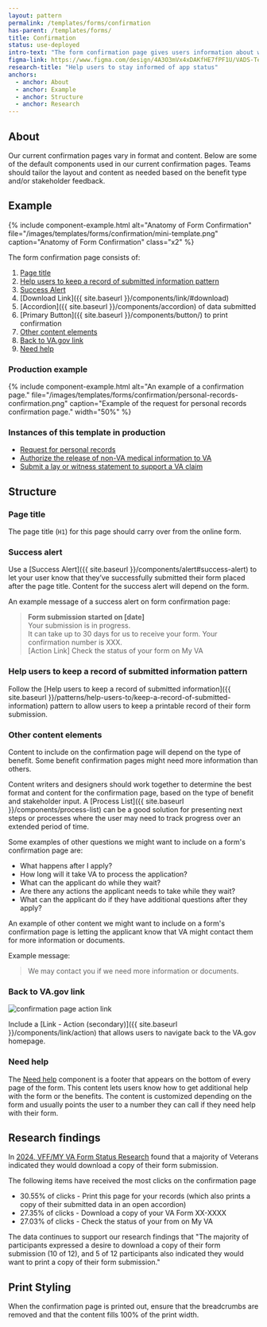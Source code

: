 ```yaml
---
layout: pattern
permalink: /templates/forms/confirmation
has-parent: /templates/forms/
title: Confirmation
status: use-deployed
intro-text: "The form confirmation page gives users information about what they can expect after they submit an online application. This page also provides users with a summary of the benefit they applied for, a confirmation number, and the date they submitted their claim."
figma-link: https://www.figma.com/design/4A3O3mVx4xDAKfHE7fPF1U/VADS-Templates--Patterns--and-Forms?m=auto&node-id=2601-126236&t=trebutugV9jwUgJ1-1
research-title: "Help users to stay informed of app status"
anchors:
  - anchor: About
  - anchor: Example
  - anchor: Structure
  - anchor: Research
---
```


## About

Our current confirmation pages vary in format and content. Below are some of the default components used in our current confirmation pages. Teams should tailor the layout and content as needed based on the benefit type and/or stakeholder feedback.

## Example

{% include component-example.html alt="Anatomy of Form Confirmation" file="/images/templates/forms/confirmation/mini-template.png" caption="Anatomy of Form Confirmation" class="x2" %}

The form confirmation page consists of:

1. [Page title](#page-title)
2. [Help users to keep a record of submitted information pattern](#help-users-to-keep-a-record-of-submitted-information-pattern)
3. [Success Alert](#success-alert)
4. [Download Link]({{ site.baseurl }}/components/link/#download)
5. [Accordion]({{ site.baseurl }}/components/accordion) of data submitted
6. [Primary Button]({{ site.baseurl }}/components/button/) to print confirmation
7. [Other content elements](#other-content-elements)
8. [Back to VA.gov link](#back-to-vagov-link)
9. [Need help](#need-help)

### Production example

{% include component-example.html alt="An example of a confirmation page." file="/images/templates/forms/confirmation/personal-records-confirmation.png" caption="Example of the request for personal records confirmation page." width="50%" %}

### Instances of this template in production

* [Request for personal records](https://www.va.gov/records/request-personal-records-form-20-10206/)
* [Authorize the release of non-VA medical information to VA](https://www.va.gov/supporting-forms-for-claims/release-information-to-va-form-21-4142/)
* [Submit a lay or witness statement to support a VA claim](https://www.va.gov/supporting-forms-for-claims/lay-witness-statement-form-21-10210/)

## Structure

### Page title

The page title (`H1`) for this page should carry over from the online form.

### Success alert

Use a [Success Alert]({{ site.baseurl }}/components/alert#success-alert) to let your user know that they’ve successfully submitted their form placed after the page title. Content for the success alert will depend on the form.

An example message of a success alert on form confirmation page:

> **Form submission started on [date]**  
Your submission is in progress.  
It can take up to 30 days for us to receive your form. Your confirmation number is XXX.  
[Action Link] Check the status of your form on My VA

### Help users to keep a record of submitted information pattern

Follow the [Help users to keep a record of submitted information]({{ site.baseurl }}/patterns/help-users-to/keep-a-record-of-submitted-information) pattern to allow users to keep a printable record of their form submission.

### Other content elements

Content to include on the confirmation page will depend on the type of benefit. Some benefit confirmation pages might need more information than others.

Content writers and designers should work together to determine the best format and content for the confirmation page, based on the type of benefit and stakeholder input. A [Process List]({{ site.baseurl }}/components/process-list) can be a good solution for presenting next steps or processes where the user may need to track progress over an extended period of time.

Some examples of other questions we might want to include on a form's confirmation page are:

- What happens after I apply?
- How long will it take VA to process the application?
- What can the applicant do while they wait?
- Are there any actions the applicant needs to take while they wait?
- What can the applicant do if they have additional questions after they apply?

An example of other content we might want to include on a form's confirmation page is letting the applicant know that VA might contact them for more information or documents.

Example message:

>We may contact you if we need more information or documents.

### Back to VA.gov link

![confirmation page action link]({{site.baseurl}}/images/templates/forms/confirmation/secondary-action-link.png)

 Include a [Link - Action (secondary)]({{ site.baseurl }}/components/link/action) that allows users to navigate back to the VA.gov homepage. 

### Need help

The [Need help]({{site.baseurl}}/components/form/need-help) component is a footer that appears on the bottom of every page of the form. This content lets users know how to get additional help with the form or the benefits. The content is customized depending on the form and usually points the user to a number they can call if they need help with their form.

## Research findings

In [2024, VFF/MY VA Form Status Research](https://github.com/department-of-veterans-affairs/VA.gov-team-forms/blob/main/Product/2024-05%20VFF%20and%20My%20VA%20Form%20Submission%20Research/Research/Research%20Findings%20for%202024-05%20VFF%20and%20My%20VA%20Form%20Submission%20Research%20Study.md) found that a majority of Veterans indicated they would download a copy of their form submission.

The following items have received the most clicks on the confirmation page
- 30.55% of clicks - Print this page for your records (which also prints a copy of their submitted data in an open accordion)
- 27.35% of clicks - Download a copy of your VA Form XX-XXXX
- 27.03% of clicks - Check the status of your from on My VA

The data continues to support our research findings that "The majority of participants expressed a desire to download a copy of their form submission (10 of 12), and 5 of 12 participants also indicated they would want to print a copy of their form submission."

## Print Styling 

When the confirmation page is printed out, ensure that the breadcrumbs are removed and that the content fills 100% of the print width.
